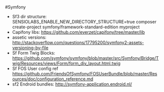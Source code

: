 #Symfony

 - Sf3 dir structure: SENSIOLABS_ENABLE_NEW_DIRECTORY_STRUCTURE=true composer create-project symfony/framework-standard-edition myproject
 - Capifony libs: https://github.com/everzet/capifony/tree/master/lib
 - assetic versions: http://stackoverflow.com/questions/17795200/symfony2-assets-versioning-by-file
 - Sf Form Twig Blocks: https://github.com/symfony/symfony/blob/master/src/Symfony/Bridge/Twig/Resources/views/Form/form_div_layout.html.twig
 - Sf FOS User config ref https://github.com/FriendsOfSymfony/FOSUserBundle/blob/master/Resources/doc/configuration_reference.md
 - sf2 Endroid bundles: http://symfony-application.endroid.nl/
